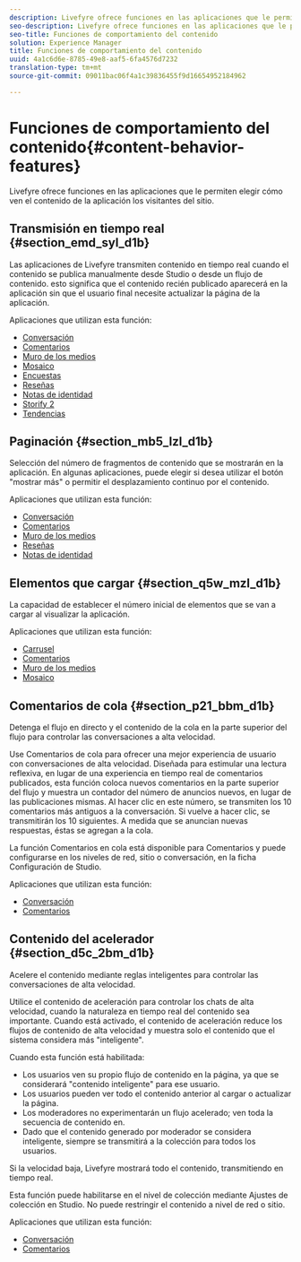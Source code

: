 ```yaml
---
description: Livefyre ofrece funciones en las aplicaciones que le permiten elegir cómo ven el contenido de la aplicación los visitantes del sitio.
seo-description: Livefyre ofrece funciones en las aplicaciones que le permiten elegir cómo ven el contenido de la aplicación los visitantes del sitio.
seo-title: Funciones de comportamiento del contenido
solution: Experience Manager
title: Funciones de comportamiento del contenido
uuid: 4a1c6d6e-8785-49e8-aaf5-6fa4576d7232
translation-type: tm+mt
source-git-commit: 09011bac06f4a1c39836455f9d16654952184962

---
```



# Funciones de comportamiento del contenido{#content-behavior-features}

Livefyre ofrece funciones en las aplicaciones que le permiten elegir cómo ven el contenido de la aplicación los visitantes del sitio.

## Transmisión en tiempo real {#section_emd_syl_d1b}

Las aplicaciones de Livefyre transmiten contenido en tiempo real cuando el contenido se publica manualmente desde Studio o desde un flujo de contenido. esto significa que el contenido recién publicado aparecerá en la aplicación sin que el usuario final necesite actualizar la página de la aplicación.

Aplicaciones que utilizan esta función:

* [Conversación](/help/using/c-about-apps/c-chat-app/c-chat-app.md#c_chat_app)
* [Comentarios](/help/using/c-about-apps/c-comments/c-comments.md)
* [Muro de los medios](/help/using/c-about-apps/c-media-wall-app/c-media-wall-app.md#c_media_wall_app)
* [Mosaico](/help/using/c-about-apps/c-mosaic-app/c-mosaic-app.md#c_mosaic_app)
* [Encuestas](/help/using/c-about-apps/c-polls-app/c-polls-app.md#c_polls_app)
* [Reseñas](/help/using/c-about-apps/c-reviews-app/c-reviews-app.md#c_reviews_app)
* [Notas de identidad](/help/using/c-about-apps/c-sidenotes-app/c-sidenotes-app.md#c_sidenotes_app)
* [Storify 2](/help/using/c-about-apps/c-storify2/c-storify2.md#c_storify2)
* [Tendencias](/help/using/c-about-apps/c-trending-app/c-trending-app.md#c_trending_app)

## Paginación {#section_mb5_lzl_d1b}

Selección del número de fragmentos de contenido que se mostrarán en la aplicación. En algunas aplicaciones, puede elegir si desea utilizar el botón "mostrar más" o permitir el desplazamiento continuo por el contenido.

Aplicaciones que utilizan esta función:

* [Conversación](/help/using/c-about-apps/c-chat-app/c-chat-app.md#c_chat_app)
* [Comentarios](/help/using/c-about-apps/c-comments/c-comments.md)
* [Muro de los medios](/help/using/c-about-apps/c-media-wall-app/c-media-wall-app.md#c_media_wall_app)
* [Reseñas](/help/using/c-about-apps/c-reviews-app/c-reviews-app.md#c_reviews_app)
* [Notas de identidad](/help/using/c-about-apps/c-sidenotes-app/c-sidenotes-app.md#c_sidenotes_app)

## Elementos que cargar {#section_q5w_mzl_d1b}

La capacidad de establecer el número inicial de elementos que se van a cargar al visualizar la aplicación.

Aplicaciones que utilizan esta función:

* [Carrusel](/help/using/c-about-apps/c-carousel-app/c-carousel-app.md#c_carousel_app)
* [Comentarios](/help/using/c-about-apps/c-comments/c-comments.md)
* [Muro de los medios](/help/using/c-about-apps/c-media-wall-app/c-media-wall-app.md#c_media_wall_app)
* [Mosaico](/help/using/c-about-apps/c-mosaic-app/c-mosaic-app.md#c_mosaic_app)

## Comentarios de cola {#section_p21_bbm_d1b}

Detenga el flujo en directo y el contenido de la cola en la parte superior del flujo para controlar las conversaciones a alta velocidad.

Use Comentarios de cola para ofrecer una mejor experiencia de usuario con conversaciones de alta velocidad. Diseñada para estimular una lectura reflexiva, en lugar de una experiencia en tiempo real de comentarios publicados, esta función coloca nuevos comentarios en la parte superior del flujo y muestra un contador del número de anuncios nuevos, en lugar de las publicaciones mismas. Al hacer clic en este número, se transmiten los 10 comentarios más antiguos a la conversación. Si vuelve a hacer clic, se transmitirán los 10 siguientes. A medida que se anuncian nuevas respuestas, éstas se agregan a la cola.

La función Comentarios en cola está disponible para Comentarios y puede configurarse en los niveles de red, sitio o conversación, en la ficha Configuración de Studio.

Aplicaciones que utilizan esta función:

* [Conversación](/help/using/c-about-apps/c-chat-app/c-chat-app.md#c_chat_app)
* [Comentarios](/help/using/c-about-apps/c-comments/c-comments.md)

## Contenido del acelerador {#section_d5c_2bm_d1b}

Acelere el contenido mediante reglas inteligentes para controlar las conversaciones de alta velocidad.

Utilice el contenido de aceleración para controlar los chats de alta velocidad, cuando la naturaleza en tiempo real del contenido sea importante. Cuando está activado, el contenido de aceleración reduce los flujos de contenido de alta velocidad y muestra solo el contenido que el sistema considera más "inteligente".

Cuando esta función está habilitada:

* Los usuarios ven su propio flujo de contenido en la página, ya que se considerará "contenido inteligente" para ese usuario.
* Los usuarios pueden ver todo el contenido anterior al cargar o actualizar la página.
* Los moderadores no experimentarán un flujo acelerado; ven toda la secuencia de contenido en.
* Dado que el contenido generado por moderador se considera inteligente, siempre se transmitirá a la colección para todos los usuarios.

Si la velocidad baja, Livefyre mostrará todo el contenido, transmitiendo en tiempo real.

Esta función puede habilitarse en el nivel de colección mediante Ajustes de colección en Studio. No puede restringir el contenido a nivel de red o sitio.

Aplicaciones que utilizan esta función:

* [Conversación](/help/using/c-about-apps/c-chat-app/c-chat-app.md#c_chat_app)
* [Comentarios](/help/using/c-about-apps/c-comments/c-comments.md)

